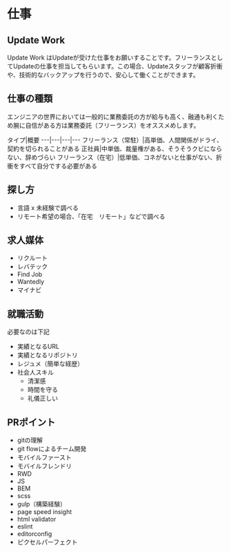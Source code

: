 # 仕事

## Update Work

Update Work はUpdateが受けた仕事をお願いすることです。フリーランスとしてUpdateの仕事を担当してもらいます。この場合、Updateスタッフが顧客折衝や、技術的なバックアップを行うので、安心して働くことができます。

## 仕事の種類

エンジニアの世界においては一般的に業務委託の方が給与も高く、融通も利くため腕に自信がある方は業務委託（フリーランス）をオススメめします。

タイプ|概要
---|---|---|---
フリーランス（常駐）|高単価、人間関係がドライ、契約を切られることがある
正社員|中単価、裁量権がある、そうそうクビにならない、辞めづらい
フリーランス（在宅）|低単価、コネがないと仕事がない、折衝をすべて自分でする必要がある

## 探し方

- 言語 x 未経験で調べる
- リモート希望の場合、「在宅　リモート」などで調べる

## 求人媒体

- リクルート
- レバテック
- Find Job
- Wantedly
- マイナビ

## 就職活動

必要なのは下記

- 実績となるURL
- 実績となるリポジトリ
- レジュメ（簡単な経歴）
- 社会人スキル
  - 清潔感
  - 時間を守る
  - 礼儀正しい
  
## PRポイント

- gitの理解
- git flowによるチーム開発
- モバイルファースト
- モバイルフレンドリ
- RWD
- JS
- BEM
- scss
- gulp（構築経験）
- page speed insight
- html validator
- eslint
- editorconfig
- ピクセルパーフェクト